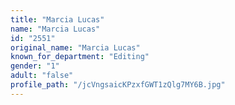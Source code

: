 ```yaml
---
title: "Marcia Lucas"
name: "Marcia Lucas"
id: "2551"
original_name: "Marcia Lucas"
known_for_department: "Editing"
gender: "1"
adult: "false"
profile_path: "/jcVngsaicKPzxfGWT1zQlg7MY6B.jpg"
---
```

